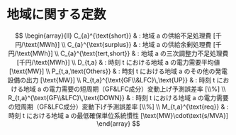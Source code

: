 # 地域に関する定数

$$
\begin{array}{ll}
      C_{a}^{\text{short}}
       & : 地域 a の供給不足処理費 [千円/\text{MWh}]
      \\
      C_{a}^{\text{surplus}}
       & : 地域 a の供給余剰処理費 [千円/\text{MWh}]
      \\
      C_{a}^{\text{tert,short}}
       & : 地域 a の三次調整力不足処理費 [千円/\text{MWh}]
      \\
      D_{t,a}
       & : 時刻 t における地域 a の電力需要平均値 [\text{MW}]
      \\
      P_{t,a,\text{Others}}
       & : 時刻 t における地域 a のその他の発電設備の出力 [\text{MW}]
      \\
      R_{t,a}^{\text{GF\\&LFC}\,\text{UP}}
       & : 時刻 t における地域 a の電力需要の短周期（GF&LFC成分）変動上げ予測誤差率 [\\%]
      \\
      R_{t,a}^{\text{GF\\&LFC}\,\text{DOWN}}
       & : 時刻 t における地域 a の電力需要の短周期（GF&LFC成分）変動下げ予測誤差率 [\\%]
      \\
      M_{t,a}^{\text{req}}
       & : 時刻 t における地域 a の最低確保単位系統慣性 [\text{MW}\cdot\text{s/MVA}]
\end{array}
$$
